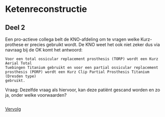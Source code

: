 # Ketenreconstructie

## Deel 2

Een pro-actieve collega belt de KNO-afdeling om te vragen welke Kurz-prothese
er precies gebruikt wordt. De KNO weet het ook niet zeker dus via navraag bij
de OK komt het antwoord:

```
Voor een total ossicular replacement prosthesis (TORP) wordt een Kurz Aerial Total
Tuebingen Titanium gebruikt en voor een partial ossicular replacement
prosthesis (PORP) wordt een Kurz Clip Partial Prosthesis Titanium (Dresden type)
gebruikt.
```

Vraag: Dezelfde vraag als hiervoor, kan deze patiënt gescand worden en zo ja, onder welke
voorwaarden?

```

```

[Vervolg](case_part3.md)

